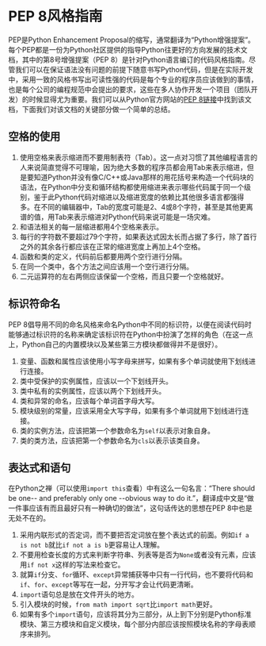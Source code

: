 # PEP 8风格指南

PEP是Python Enhancement Proposal的缩写，通常翻译为“Python增强提案”。每个PEP都是一份为Python社区提供的指导Python往更好的方向发展的技术文档，其中的第8号增强提案（PEP 8）是针对Python语言编订的代码风格指南。尽管我们可以在保证语法没有问题的前提下随意书写Python代码，但是在实际开发中，采用一致的风格书写出可读性强的代码是每个专业的程序员应该做到的事情，也是每个公司的编程规范中会提出的要求，这些在多人协作开发一个项目（团队开发）的时候显得尤为重要。我们可以从Python官方网站的[PEP 8链接](https://www.python.org/dev/peps/pep-0008/)中找到该文档，下面我们对该文档的关键部分做一个简单的总结。

## 空格的使用

1. 使用空格来表示缩进而不要用制表符（Tab）。这一点对习惯了其他编程语言的人来说简直觉得不可理喻，因为绝大多数的程序员都会用Tab来表示缩进，但是要知道Python并没有像C/C++或Java那样的用花括号来构造一个代码块的语法，在Python中分支和循环结构都使用缩进来表示哪些代码属于同一个级别，鉴于此Python代码对缩进以及缩进宽度的依赖比其他很多语言都强得多。在不同的编辑器中，Tab的宽度可能是2、4或8个字符，甚至是其他更离谱的值，用Tab来表示缩进对Python代码来说可能是一场灾难。
2. 和语法相关的每一层缩进都用4个空格来表示。
3. 每行的字符数不要超过79个字符，如果表达式因太长而占据了多行，除了首行之外的其余各行都应该在正常的缩进宽度上再加上4个空格。
4. 函数和类的定义，代码前后都要用两个空行进行分隔。
5. 在同一个类中，各个方法之间应该用一个空行进行分隔。
6. 二元运算符的左右两侧应该保留一个空格，而且只要一个空格就好。

## 标识符命名

PEP 8倡导用不同的命名风格来命名Python中不同的标识符，以便在阅读代码时能够通过标识符的名称来确定该标识符在Python中扮演了怎样的角色（在这一点上，Python自己的内置模块以及某些第三方模块都做得并不是很好）。

1. 变量、函数和属性应该使用小写字母来拼写，如果有多个单词就使用下划线进行连接。
2. 类中受保护的实例属性，应该以一个下划线开头。
3. 类中私有的实例属性，应该以两个下划线开头。
4. 类和异常的命名，应该每个单词首字母大写。
5. 模块级别的常量，应该采用全大写字母，如果有多个单词就用下划线进行连接。
6. 类的实例方法，应该把第一个参数命名为`self`以表示对象自身。
7. 类的类方法，应该把第一个参数命名为`cls`以表示该类自身。

## 表达式和语句

在Python之禅（可以使用`import this`查看）中有这么一句名言：“There should be one-- and preferably only one --obvious way to do it.”，翻译成中文是“做一件事应该有而且最好只有一种确切的做法”，这句话传达的思想在PEP 8中也是无处不在的。

1. 采用内联形式的否定词，而不要把否定词放在整个表达式的前面。例如`if a is not b`就比`if not a is b`更容易让人理解。
2. 不要用检查长度的方式来判断字符串、列表等是否为`None`或者没有元素，应该用`if not x`这样的写法来检查它。
3. 就算`if`分支、`for`循环、`except`异常捕获等中只有一行代码，也不要将代码和`if`、`for`、`except`等写在一起，分开写才会让代码更清晰。
4. `import`语句总是放在文件开头的地方。
5. 引入模块的时候，`from math import sqrt`比`import math`更好。
6. 如果有多个`import`语句，应该将其分为三部分，从上到下分别是Python标准模块、第三方模块和自定义模块，每个部分内部应该按照模块名称的字母表顺序来排列。

